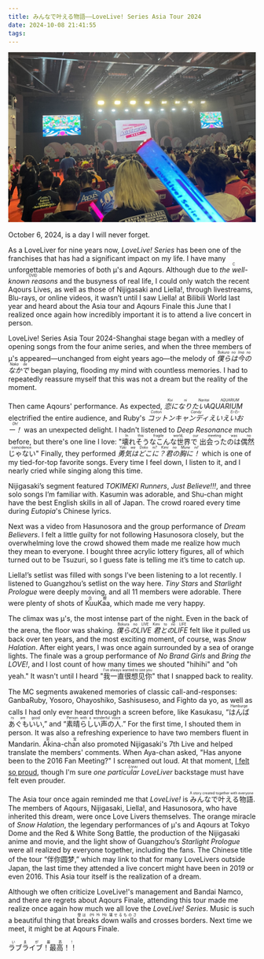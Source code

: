 ```yaml
---
title: みんなで叶える物語——LoveLive! Series Asia Tour 2024
date: 2024-10-08 21:41:55
tags:
---
```


![LoveLive! Series Asia Tour 2024 in Shanghai](/images/2024/10/lovelive-series-asia-tour.jpg)

October 6, 2024, is a day I will never forget.

As a LoveLiver for nine years now, *LoveLive! Series* has been one of the franchises that has had a significant impact on my life. I have many unforgettable memories of both µ's and Aqours. Although due to <ruby>*the well-known reasons*<rt>COVID</rt></ruby> and the busyness of real life, I could only watch the recent Aqours Lives, as well as those of Nijigasaki and Liella!, through livestreams, Blu-rays, or online videos, it wasn’t until I saw Liella! at Bilibili World last year and heard about the Asia tour and Aqours Finale this June that I realized once again how incredibly important it is to attend a live concert in person.

LoveLive! Series Asia Tour 2024-Shanghai stage began with a medley of opening songs from the four anime series, and when the three members of µ's appeared—unchanged from eight years ago—the melody of <ruby>*僕らは今のなかで*<rt>*Bokura no Ima no Naka de*</rt></ruby> began playing, flooding my mind with countless memories. I had to repeatedly reassure myself that this was not a dream but the reality of the moment.

Then came Aqours' performance. As expected, <ruby>*恋になりたいAQUARIUM*<rt>*Koi ni Naritai AQUARIUM*</rt></ruby> electrified the entire audience, and Ruby's <ruby>*コットンキャンディえいえいおー！*<rt>*Cotton Candy Ei-Ei-Oh!*</rt></ruby> was an unexpected delight. I hadn't listened to *Deep Resonance* much before, but there's one line I love: "<ruby>壊れそうなこんな世界で 出会ったのは偶然じゃない<rt>In this fragile world, our meeting was no coincidence.</rt></ruby>" Finally, they performed <ruby>*勇気はどこに？君の胸に！*<rt>*Yūki wa Doko ni? Kimi no Mune ni!*</rt></ruby> which is one of my tied-for-top favorite songs. Every time I feel down, I listen to it, and I nearly cried while singing along this time.

Nijigasaki’s segment featured *TOKIMEKI Runners*, *Just Believe!!!*, and three solo songs I’m familiar with. Kasumin was adorable, and Shu-chan might have the best English skills in all of Japan. The crowd roared every time during *Eutopia*'s Chinese lyrics.

Next was a video from Hasunosora and the group performance of *Dream Believers*. I felt a little guilty for not following Hasunosora closely, but the overwhelming love the crowd showed them made me realize how much they mean to everyone. I bought three acrylic lottery figures, all of which turned out to be Tsuzuri, so I guess fate is telling me it’s time to catch up.

Liella!’s setlist was filled with songs I’ve been listening to a lot recently. I listened to Guangzhou’s setlist on the way here. *Tiny Stars* and *Starlight Prologue* were deeply moving, and all 11 members were adorable. There were plenty of shots of <ruby>KuuKaa<rt>合鲤</rt></ruby>, which made me very happy.

The climax was µ's, the most intense part of the night. Even in the back of the arena, the floor was shaking. <ruby>*僕らのLIVE 君とのLIFE*<rt>Bokura no LIVE Kimi to no LIFE</rt></ruby> felt like it pulled us back over ten years, and the most exciting moment, of course, was *Snow Halation*. After eight years, I was once again surrounded by a sea of orange lights. The finale was a group performance of *No Brand Girls* and *Bring the LOVE!*, and I lost count of how many times we shouted "hihihi" and "oh yeah." It wasn't until I heard "<ruby>我一直很想见你<rt>I've always wanted to see you</rt></ruby>" that I snapped back to reality.

The MC segments awakened memories of classic call-and-responses: GanbaRuby, Yosoro, Ohayoshiko, Sashisuseso, and Fighto da yo, as well as calls I had only ever heard through a screen before, like Kasukasu, “<ruby>はんばあぐもいい<rt>Hamburgers are good</rt></ruby>,” and “<ruby>素晴らしい声の人<rt>Person with a wonderful voice</rt></ruby>.” For the first time, I shouted them in person. It was also a refreshing experience to have two members fluent in Mandarin. <ruby>Akina-chan<rt>菜宝</rt></ruby> also promoted Nijigasaki's 7th Live and helped translate the members' comments. When Aya-chan asked, "Has anyone been to the 2016 Fan Meeting?" I screamed out loud. At that moment, [I felt so proud](https://mudkip.me/2016/02/04/%CE%BC%E2%80%99s-Fan-meeting-in-Shanghai/), though I'm sure <ruby>*one particular LoveLiver*<rt>Liyuu</rt></ruby> backstage must have felt even prouder.

The Asia tour once again reminded me that *LoveLive!* is <ruby>みんなで叶える物語<rt>A story created together with everyone</rt></ruby>. The members of Aqours, Nijigasaki, Liella!, and Hasunosora, who have inherited this dream, were once Love Livers themselves. The orange miracle of *Snow Halation*, the legendary performances of µ's and Aqours at Tokyo Dome and the Red & White Song Battle, the production of the Nijigasaki anime and movie, and the light show of Guangzhou’s *Starlight Prologue* were all realized by everyone together, including the fans. The Chinese title of the tour “伴你圆梦,” which may link to that for many LoveLivers outside Japan, the last time they attended a live concert might have been in 2019 or even 2016. This Asia tour itself is the realization of a dream.

Although we often criticize LoveLive!'s management and Bandai Namco, and there are regrets about Aqours Finale, attending this tour made me realize once again how much we all love the *LoveLive! Series*. Music is such a beautiful thing that <ruby>breaks down walls<rt>壁は (Hi Hi Hi) 壊せるものさ</rt></ruby> and crosses borders. Next time we meet, it might be at Aqours Finale.

<ruby>ラブライブ！最高！！<rt>いまが最高！</rt></ruby>